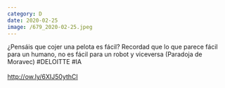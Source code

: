 ```yaml
--- 
category: D 
date: 2020-02-25 
image: /679_2020-02-25.jpeg 
--- 
```


¿Pensáis que cojer una pelota es fácil? Recordad que lo que parece fácil para un humano, no es fácil para un robot y viceversa (Paradoja de Moravec) #DELOITTE #IA<br><br>http://ow.ly/6XIJ50ythCI